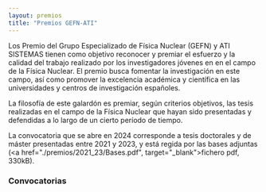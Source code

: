 ```yaml
---
layout: premios
title: "Premios GEFN-ATI"
---
```

Los Premio del Grupo Especializado de Física Nuclear (GEFN) y ATI SISTEMAS tienen como objetivo reconocer 
y premiar el esfuerzo y la calidad del trabajo realizado por los investigadores jóvenes en en el campo de 
la Física Nuclear. El premio busca fomentar la investigación en este campo, así como promover la excelencia 
académica y científica en las universidades y centros de investigación españoles. 


La filosofía de este galardón es premiar, según criterios objetivos,
las tesis realizadas en el campo de la Física Nuclear
que hayan sido presentadas y defendidas a lo largo de un cierto período de tiempo. 

La convocatoria que se abre en 2024 corresponde a tesis doctorales y de máster presentadas entre 
2021 y 2023, y está regida por las bases adjuntas (<a href="./premios/2021_23/Bases.pdf", target="_blank">fichero pdf, 330kB</a>).

### Convocatorias
